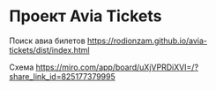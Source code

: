 # Проект Avia Tickets
Поиск авиа билетов
https://rodionzam.github.io/avia-tickets/dist/index.html

Схема
https://miro.com/app/board/uXjVPRDiXVI=/?share_link_id=825177379995
